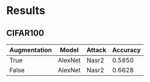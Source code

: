 # Results

## CIFAR100
Augmentation | Model | Attack | Accuracy 
--- | --- | --- | ---
True | AlexNet | Nasr2 | 0.5850
False | AlexNet | Nasr2 | 0.6628